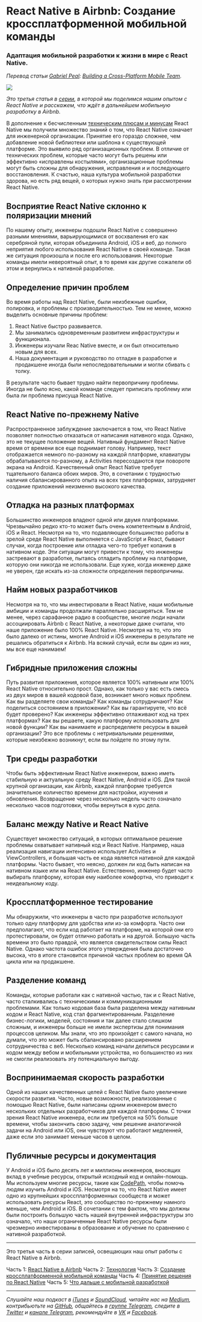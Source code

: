 # React Native в Airbnb: Создание кроссплатформенной мобильной команды
### Адаптация мобильной разработки к жизни в мире с React Native.

*Перевод статьи [Gabriel Peal](https://medium.com/@gpeal): [Building a Cross-Platform Mobile Team](https://medium.com/airbnb-engineering/building-a-cross-platform-mobile-team-3e1837b40a88).*

![](https://cdn-images-1.medium.com/max/2000/1*3WNSZyXGOWKJyPT9r8VY8Q.jpeg)

*Это третья статья в [серии](../gabriel-peal-react-native-at-airbnb), в которой мы поделимся нашим опытом с React Native и расскажем, что ждёт в дальнейшем мобильную разработку в Airbnb.*

В дополнение к бесчисленным [техническим плюсам и минусам](../gabriel-peal-react-native-at-airbnb-the-technology) React Native мы получили множество знаний о том, что React Native означает для инженерной организации. Принятие его гораздо сложнее, чем добавление новой библиотеки или шаблона к существующей платформе. Это выявило ряд организационных проблем. В отличие от технических проблем, которые часто могут быть решены или эффективно «исправлены костылями», организационные проблемы могут быть сложны для обнаружения, исправления и и последующего восстановления. К счастью, наша культура мобильной разработки здорова, но есть ряд вещей, о которых нужно знать при рассмотрении React Native.

## Восприятие React Native склонно к поляризации мнений
По нашему опыту, инженеры подошли React Native с совершенно разными мнениями, варьирующимися от восхваления его как серебряной пули, которая объединила Android, iOS и веб, до полного неприятия любого использования React Native в своей команде. Такая же ситуация произошла и после его использования. Некоторые команды имели невероятный опыт, в то время как другие сожалели об этом и вернулись к нативной разработке.

## Определение причин проблем
Во время работы над React Native, были неизбежные ошибки, полировка, и проблемы с производительностью. Тем не менее, можно выделить основные причины проблем:

1. React Native быстро развивается.
2. Мы занимались одновременным развитием инфраструктуры и функционала.
3. Инженеры изучали Reac Native вместе, и он был относительно новым для всех.
4. Наша документация и руководство по отладке в разработке и продакшене иногда были непоследовательными и могли сбивать с толку.

В результате часто бывает трудно найти первопричину проблемы. Иногда не было ясно, какой команде следует приписать проблему или была ли проблема присуща React Native.

## React Native по-прежнему Native
Распространенное заблуждение заключается в том, что React Native позволяет полностью отказаться от написания нативного кода. Однако, это не текущее положение вещей. Нативный фундамент React Native время от времени все еще поднимает голову. Например, текст отображается немного по-разному на каждой платформе, клавиатуры обрабатываются по-разному, а Activities пересоздаются при повороте экрана на Android. Качественный опыт React Native требует тщательного баланса обоих миров. Это, в сочетании с трудностью наличия сбалансированного опыта на всех трех платформах, затрудняет создание приложений неизменно высокого качества.

## Отладка на разных платформах
Большинство инженеров владеют одной или двумя платформами. Чрезвычайно редко кто-то может быть очень компетентным в Android, iOS и React. Несмотря на то, что подавляющее большинство работы в зрелой среде React Native выполняется с JavaScript и React, бывают случаи, когда построение или отладка чего-то требует копания в нативном коде. Эти ситуации могут привести к тому, что инженеры застревают в разработке, пытаясь отладить проблему на платформе, которую они никогда не использовали. Еще хуже, когда инженер даже не уверен, где искать из-за сложности определения первопричины.

## Найм новых разработчиков
Несмотря на то, что мы инвестировали в React Native, наши мобильные амбиции и команды продолжали параллельно расширяться. Тем не менее, через сарафанное радио в сообществе, многие люди начали ассоциировать Airbnb с React Native, а некоторые даже считали, что наше приложение было 100% React Native. Несмотря на то, что это было далеко от истины, многие Android и iOS инженеры в результате не решались обратиться к Airbnb. На всякий случай, если вы один из них, мы все еще нанимаем!

## Гибридные приложения сложны
Путь развития приложения, которое является 100% нативным или 100% React Native относительно прост. Однако, как только у вас есть смесь из двух миров в вашей кодовой базе, возникает много новых проблем. Как вы разделяете свои команды? Как команды сотрудничают? Как поделиться состоянием в приложении? Как вы гарантируете, что всё будет проверено? Как инженеры эффективно отлаживают код на трех платформах? Как вы решаете, какую платформу использовать для новой функции? Как вы нанимаете и распределяете ресурсы в вашей организации? Это все проблемы с нетривиальными решениями, которые неизбежно возникнут, если вы пойдете по этому пути.

## Три среды разработки
Чтобы быть эффективным React Native инженером, важно иметь стабильную и актуальную среду React Native, Android и iOS. Для такой крупной организации, как Airbnb, каждой платформе требуется значительное количество времени для настройки, изучения и обновления. Возвращение через несколько недель часто означало несколько часов подготовки, чтобы вернуться в курс дела.

## Баланс между Native и React Native
Существует множество ситуаций, в которых оптимальное решение проблемы охватывает нативный код и React Native. Например, наша реализация навигации интенсивно использует Activities и ViewControllers, и большая часть ее кода является нативной для каждой платформы. Часто бывает, что неясно, должен ли код быть написан на нативном языке или на React Native. Естественно, инженер будет часто выбирать платформу, которая ему наиболее комфортна, что приводит к неидеальному коду.


## Кроссплатформенное тестирование
Мы обнаружили, что инженеры в часто при разработке используют только одну платформу для удобства или из-за комфорта. Часто они предполагают, что если код работает на платформе, на которой они его протестировали, он будет отлично работать и на другой. Большую часть времени это было правдой, что является свидетельством силы React Native. Однако частота ошибок этого утверждения была достаточно высока, что в итоге становится причиной частых проблем во время QA цикла или на продакшене.

## Разделение команд
Команды, которые работали как с нативной частью, так и с React Native, часто сталкивались с техническими и коммуникационными проблемами. Как только кодовая база была разделена между нативным кодом и React Native, код стал фрагментированным. Разделение бизнес-логики, моделей, состояния и так далее стало слишком сложным, и инженеры больше не имели экспертизы для понимания процессов целиком. Мы знали, что это произойдет с самого начала, но думали, что это может быть сбалансировано расширением сотрудничества с веб. Несколько команд начали делиться ресурсами и кодом между вебом и мобильными устройства, но большинство из них не смогли реализовать эту потенциальную выгоду.

## Воспринимаемая скорость разработки
Одной из наших качественных целей с React Native было увеличение скорости развития. Часто, новые возможности, реализованные с помощью React Native, были написаны одним инженером вместо нескольких отдельных разработчиков для каждой платформы. С точки зрения React Native инженера, если им требуется на 50% больше времени, чтобы закончить свою задачу, чем решение аналогичной задачи на Android или iOS, они чувствуют что работают медленней, даже если это занимает меньше часов в целом.

## Публичные ресурсы и документация
У Android и iOS было десять лет и миллионы инженеров, вносящих вклад в учебные ресурсы, открытый исходный код и онлайн-помощь. Мы используем многие ресурсы, такие как [CodePath](https://codepath.com/androidbootcamp), чтобы помочь людям изучить Android и iOS. Несмотря на то, что React Native имеет одно из крупнейших кроссплатформенных сообществ и может использовать ресурсы React, это сообщество по-прежнему намного меньше, чем Android и iOS. В сочетании с тем фактом, что мы должны были построить большую часть нашей внутренней инфраструктуры это означало, что наши ограниченные React Native ресурсы были чрезмерно инвестированы в образование и обучение по сравнению с нативной разработкой.

---

Это третья часть в серии записей, освещающих наш опыт работы с React Native в Airbnb.

Часть 1: [React Native в Airbnb](../gabriel-peal-react-native-at-airbnb)
Часть 2: [Технология](../gabriel-peal-react-native-at-airbnb-the-technology)
Часть 3: [Создание кроссплатформенной мобильной команды](../gabriel-peal-building-a-cross-platform-mobile-team)
Часть 4: [Принятие решения по React Native](../gabriel-peal-sunsetting-react-native)
Часть 5: [Что дальше с мобильной разработкой](../gabriel-peal-whats-next-for-mobile-at-airbnb)

- - - -

*Слушайте наш подкаст в [iTunes](https://itunes.apple.com/ru/podcast/девшахта/id1226773343) и [SoundCloud](https://soundcloud.com/devschacht), читайте нас на [Medium](https://medium.com/devschacht), контрибьютьте на [GitHub](https://github.com/devSchacht), общайтесь в [группе Telegram](https://t.me/devSchacht), следите в [Twitter](https://twitter.com/DevSchacht) и [канале Telegram](https://t.me/devSchachtChannel), рекомендуйте в [VK](https://vk.com/devschacht) и [Facebook](https://www.facebook.com/devSchacht).*
